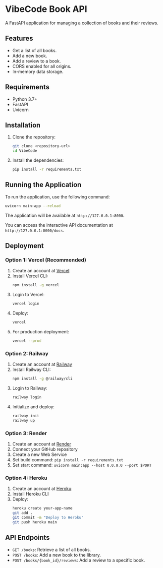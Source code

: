 # VibeCode Book API

A FastAPI application for managing a collection of books and their reviews.

## Features

- Get a list of all books.
- Add a new book.
- Add a review to a book.
- CORS enabled for all origins.
- In-memory data storage.

## Requirements

- Python 3.7+
- FastAPI
- Uvicorn

## Installation

1.  Clone the repository:
    ```bash
    git clone <repository-url>
    cd VibeCode
    ```

2.  Install the dependencies:
    ```bash
    pip install -r requirements.txt
    ```

## Running the Application

To run the application, use the following command:

```bash
uvicorn main:app --reload
```

The application will be available at `http://127.0.0.1:8000`.

You can access the interactive API documentation at `http://127.0.0.1:8000/docs`.

## Deployment

### Option 1: Vercel (Recommended)

1. Create an account at [Vercel](https://vercel.com/)
2. Install Vercel CLI:
   ```bash
   npm install -g vercel
   ```
3. Login to Vercel:
   ```bash
   vercel login
   ```
4. Deploy:
   ```bash
   vercel
   ```
5. For production deployment:
   ```bash
   vercel --prod
   ```

### Option 2: Railway

1. Create an account at [Railway](https://railway.app/)
2. Install Railway CLI:
   ```bash
   npm install -g @railway/cli
   ```
3. Login to Railway:
   ```bash
   railway login
   ```
4. Initialize and deploy:
   ```bash
   railway init
   railway up
   ```

### Option 3: Render

1. Create an account at [Render](https://render.com/)
2. Connect your GitHub repository
3. Create a new Web Service
4. Set build command: `pip install -r requirements.txt`
5. Set start command: `uvicorn main:app --host 0.0.0.0 --port $PORT`

### Option 4: Heroku

1. Create an account at [Heroku](https://heroku.com/)
2. Install Heroku CLI
3. Deploy:
   ```bash
   heroku create your-app-name
   git add .
   git commit -m "Deploy to Heroku"
   git push heroku main
   ```

## API Endpoints

- `GET /books`: Retrieve a list of all books.
- `POST /books`: Add a new book to the library.
- `POST /books/{book_id}/reviews`: Add a review to a specific book. 